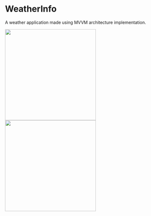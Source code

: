 # WeatherInfo
A weather application made using MVVM architecture implementation.





<img src="https://user-images.githubusercontent.com/39986507/77046128-6d948300-69e8-11ea-84b5-3774790f935b.png" width="300">             <img src="https://user-images.githubusercontent.com/39986507/77046082-5786c280-69e8-11ea-9ee5-ff63b1ca4d2f.png" width="300">
